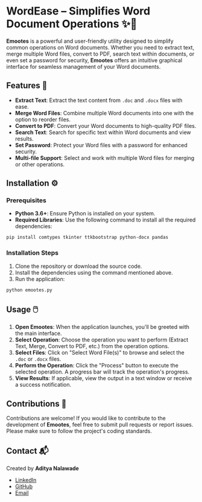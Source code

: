 
# **WordEase** – Simplifies Word Document Operations ✨📄

**Emootes** is a powerful and user-friendly utility designed to simplify common operations on Word documents. Whether you need to extract text, merge multiple Word files, convert to PDF, search text within documents, or even set a password for security, **Emootes** offers an intuitive graphical interface for seamless management of your Word documents.

## Features 🌟

- **Extract Text**: Extract the text content from `.doc` and `.docx` files with ease.
- **Merge Word Files**: Combine multiple Word documents into one with the option to reorder files.
- **Convert to PDF**: Convert your Word documents to high-quality PDF files.
- **Search Text**: Search for specific text within Word documents and view results.
- **Set Password**: Protect your Word files with a password for enhanced security.
- **Multi-file Support**: Select and work with multiple Word files for merging or other operations.

## Installation ⚙️

### Prerequisites

- **Python 3.6+**: Ensure Python is installed on your system.
- **Required Libraries**: Use the following command to install all the required dependencies:

```bash
pip install comtypes tkinter ttkbootstrap python-docx pandas
```

### Installation Steps

1. Clone the repository or download the source code.
2. Install the dependencies using the command mentioned above.
3. Run the application:

```bash
python emootes.py
```

## Usage 🖱️

1. **Open Emootes**: When the application launches, you'll be greeted with the main interface.
2. **Select Operation**: Choose the operation you want to perform (Extract Text, Merge, Convert to PDF, etc.) from the operation options.
3. **Select Files**: Click on "Select Word File(s)" to browse and select the `.doc` or `.docx` files.
4. **Perform the Operation**: Click the "Process" button to execute the selected operation. A progress bar will track the operation's progress.
5. **View Results**: If applicable, view the output in a text window or receive a success notification.


## Contributions 🤝

Contributions are welcome! If you would like to contribute to the development of **Emootes**, feel free to submit pull requests or report issues. Please make sure to follow the project's coding standards.



## Contact 📬

Created by **Aditya Nalawade**  
- [LinkedIn](https://www.linkedin.com/in/aditya-nalawade-a4b081297?utm_source=share&utm_campaign=share_via&utm_content=profile&utm_medium=android_app)  
- [GitHub](https://github.com/Adiiiicodes)  
- [Email](mailto:adityacodes8@gmail.com)

